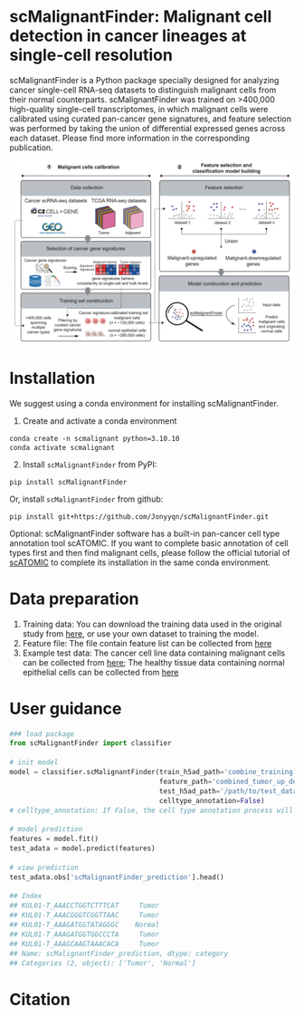 # scMalignantFinder: Malignant cell detection in cancer lineages at single-cell resolution

scMalignantFinder is a Python package specially designed for analyzing cancer single-cell RNA-seq datasets to distinguish malignant cells from their normal counterparts. scMalignantFinder was trained on >400,000 high-quality single-cell transcriptomes, in which malignant cells were calibrated using curated pan-cancer gene signatures, and feature selection was performed by taking the union of differential expressed genes across each dataset. Please find more information in the corresponding publication.

![workflow](docs/workflow.png)

# Installation

We suggest using a conda environment for installing scMalignantFinder.

1. Create and activate a conda environment

```linux
conda create -n scmalignant python=3.10.10
conda activate scmalignant
```

2. Install `scMalignantFinder` from PyPI:

```shell
pip install scMalignantFinder
```

 Or, install `scMalignantFinder` from github:

``` shell
pip install git+https://github.com/Jonyyqn/scMalignantFinder.git
```

Optional: scMalignantFinder software has a built-in pan-cancer cell type annotation tool scATOMIC. If you want to complete basic annotation of cell types first and then find malignant cells, please follow the official tutorial of [scATOMIC](https://github.com/abelson-lab/scATOMIC) to complete its installation in the same conda environment.

# Data preparation

1. Training data: You can download the training data used in the original study from [here](http://home.ustc.edu.cn/~jonyyqn/scMalignantFinder_data/combine_training.h5ad), or use your own dataset to training the model.
2. Feature file: The file contain feature list can be collected from [here](http://home.ustc.edu.cn/~jonyyqn/scMalignantFinder_data/combined_tumor_up_down_degs.txt)
3. Example test data: The cancer cell line data containing malignant cells can be collected from [here](http://home.ustc.edu.cn/~jonyyqn/scMalignantFinder_data/test_cancerCellLine.h5ad); The healthy tissue data containing normal epithelial cells can be collected from [here](http://home.ustc.edu.cn/~jonyyqn/scMalignantFinder_data/test_TabulaSapiens.h5ad)

# User guidance

```python
### load package
from scMalignantFinder import classifier

# init model
model = classifier.scMalignantFinder(train_h5ad_path='combine_training.h5ad',
                                     feature_path='combined_tumor_up_down_degs.txt',
                                     test_h5ad_path='/path/to/test_data.h5ad', 
                                     celltype_annotation=False)
# celltype_annotation: If False, the cell type annotation process will not be performed. If True, use scAtomic for cell type annotation

# model prediction
features = model.fit()
test_adata = model.predict(features)

# view prediction
test_adata.obs['scMalignantFinder_prediction'].head()

## Index
## KUL01-T_AAACCTGGTCTTTCAT     Tumor
## KUL01-T_AAACGGGTCGGTTAAC     Tumor
## KUL01-T_AAAGATGGTATAGGGC    Normal
## KUL01-T_AAAGATGGTGGCCCTA     Tumor
## KUL01-T_AAAGCAAGTAAACACA     Tumor
## Name: scMalignantFinder_prediction, dtype: category
## Categories (2, object): ['Tumor', 'Normal']
```



# Citation

